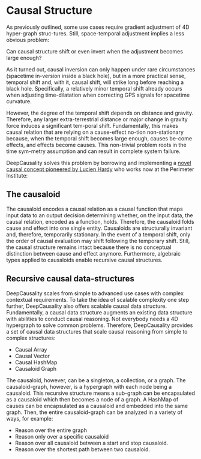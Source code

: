 # Causal Structure

As previously outlined, some use cases require gradient adjustment of 4D hyper-graph struc-tures. Still, space-temporal
adjustment implies a less obvious problem:

Can causal structure shift or even invert when the adjustment becomes large enough?

As it turned out, causal inversion can only happen under rare circumstances (spacetime in-version inside a black hole),
but in a more practical sense, temporal shift and, with it, causal shift, will strike long before reaching a black hole.
Specifically, a relatively minor temporal shift already occurs when adjusting time-dilatation when correcting GPS
signals for spacetime curvature.

However, the degree of the temporal shift depends on distance and gravity. Therefore, any larger extra-terrestrial
distance or major change in gravity force induces a significant tem-poral shift. Fundamentally, this makes causal
relation that are relying on a cause-effect no-tion non-stationary because, when the temporal shift becomes large
enough, causes be-come effects, and effects become causes. This non-trivial problem roots in the time sym-metry
assumption and can result in complete system failure.

DeepCausality solves this problem by borrowing and implementing
a [novel causal concept pioneered by Lucien Hardy](https://arxiv.org/abs/gr-qc/0608043) who
works now at the Perimeter Institute:

## The causaloid

The causaloid encodes a causal relation as a causal function that maps input data to an output decision determining
whether, on the input data, the causal relation, encoded as a function, holds.
Therefore, the causaloid folds cause and effect into one single entity. Causaloids are structurally invariant and,
therefore, temporarily stationary. In the event of a temporal shift, only the order of causal evaluation may shift
following the temporary shift. Still, the causal structure remains intact because there is no conceptual distinction
between cause and effect anymore. Furthermore, algebraic types applied to causaloids enable recursive causal structures.

## Recursive causal data-structures

DeepCausality scales from simple to advanced use cases with complex contextual requirements. To take the idea of
scalable complexity one step further, DeepCausality also offers scalable causal data structure. Fundamentally, a causal
data structure augments an existing data structure with abilities to conduct causal reasoning. Not everybody needs a 4D
hypergraph to solve common problems. Therefore, DeepCausality provides a set of causal data structures that scale causal
reasoning from simple to complex structures:

* Causal Array
* Causal Vector
* Causal HashMap
* Causaloid Graph

The causaloid, however, can be a singleton, a collection, or a graph. The causaloid-graph, however, is a hypergraph with
each node being a causaloid. This recursive structure means a sub-graph can be encapsulated as a causaloid which then
becomes a node of a graph. A HashMap of causes can be encapsulated as a causaloid and embedded into the same graph.
Then, the entire causaloid-graph can be analyzed in a variety of ways, for example:

* Reason over the entire graph
* Reason only over a specific causaloid
* Reason over all causaloid between a start and stop causaloid.
* Reason over the shortest path between two causaloid.
